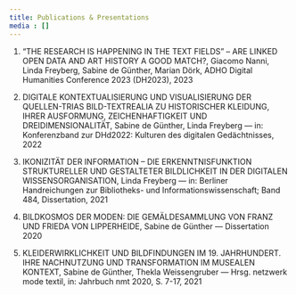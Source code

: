 ```yaml
---
title: Publications & Presentations
media : []
---
```


1. “THE RESEARCH IS HAPPENING IN THE TEXT FIELDS” – ARE LINKED OPEN DATA AND ART HISTORY A GOOD MATCH?, Giacomo Nanni, Linda Freyberg, Sabine de Günther, Marian Dörk, ADHO Digital Humanities Conference 2023 (DH2023), 2023

2. DIGITALE KONTEXTUALISIERUNG UND VISUALISIERUNG DER QUELLEN-TRIAS BILD-TEXTREALIA ZU HISTORISCHER KLEIDUNG, IHRER AUSFORMUNG, ZEICHENHAFTIGKEIT UND DREIDIMENSIONALITÄT, Sabine de Günther, Linda Freyberg — in: Konferenzband zur DHd2022: Kulturen des digitalen Gedächtnisses, 2022

3. IKONIZITÄT DER INFORMATION – DIE ERKENNTNISFUNKTION STRUKTURELLER UND GESTALTETER BILDLICHKEIT IN DER DIGITALEN WISSENSORGANISATION, Linda Freyberg — in: Berliner Handreichungen zur Bibliotheks- und Informationswissenschaft; Band 484, Dissertation, 2021

4. BILDKOSMOS DER MODEN: DIE GEMÄLDESAMMLUNG VON FRANZ UND FRIEDA VON LIPPERHEIDE, Sabine de Günther — Dissertation 2020

5. KLEIDERWIRKLICHKEIT UND BILDFINDUNGEN IM 19. JAHRHUNDERT. IHRE NACHNUTZUNG UND TRANSFORMATION IM MUSEALEN KONTEXT, Sabine de Günther, Thekla Weissengruber  — Hrsg. netzwerk mode textil, in: Jahrbuch nmt 2020, S. 7-17, 2021


